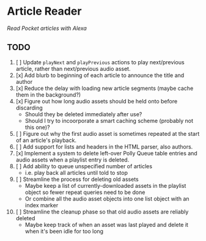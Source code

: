 # Article Reader

_Read Pocket articles with Alexa_

## TODO

1. [ ] Update `playNext` and `playPrevious` actions to play next/previous article, rather than next/previous audio asset.
1. [x] Add blurb to beginning of each article to announce the title and author
1. [x] Reduce the delay with loading new article segments (maybe cache them in the background?)
1. [x] Figure out how long audio assets should be held onto before discarding
    - Should they be deleted immediately after use?
    - Should I try to incoorporate a smart caching scheme (probably not this one)?
1. [ ] Figure out why the first audio asset is sometimes repeated at the start of an article's playback.
1. [ ] Add support for lists and headers in the HTML parser, also authors.
1. [x] Implement a system to delete left-over Polly Queue table entries and audio assets when a playlist entry is deleted.
1. [ ] Add ability to queue unspecified number of articles
    - i.e. play back all articles until told to stop
1. [ ] Streamline the process for deleting old assets
    - Maybe keep a list of currently-downloaded assets in the playlist object so fewer repeat queries need to be done
    - Or combine all the audio asset objects into one list object with an index marker
1. [ ] Streamline the cleanup phase so that old audio assets are reliably deleted
    - Maybe keep track of when an asset was last played and delete it when it's been idle for too long
